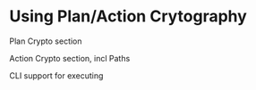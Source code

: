 # Using Plan/Action Crytography

Plan Crypto section

Action Crypto section, incl Paths

CLI support for executing